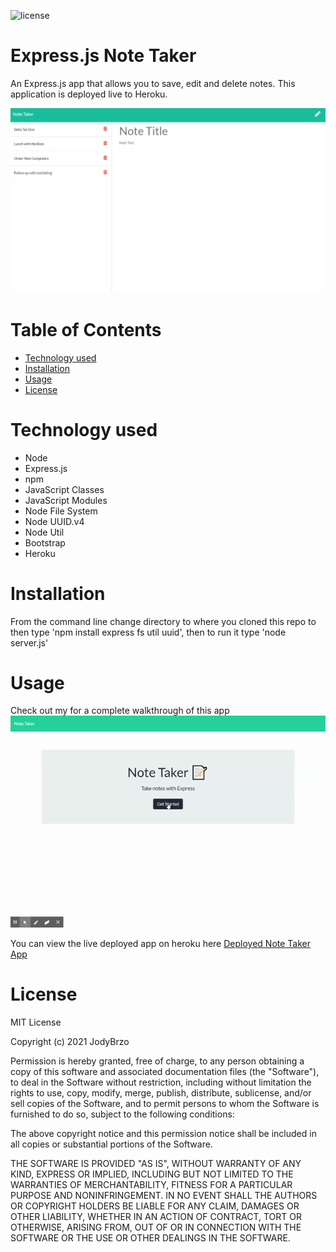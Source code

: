 ![license](https://img.shields.io/static/v1?label=license&message=MIT&color=brightgreen)

# Express.js Note Taker
An Express.js app that allows you to save, edit and delete notes.  This application is deployed live to Heroku.


![SAMPLE](Develop/public/assets/images/mockup.gif)


# Table of Contents 

* [Technology used](#Technology%20used)
* [Installation](#Installation)
* [Usage](#Usage)
* [License](#License)


# Technology used

* Node
* Express.js
* npm
* JavaScript Classes
* JavaScript Modules
* Node File System 
* Node UUID.v4
* Node Util
* Bootstrap
* Heroku

# Installation 

From the command line change directory to where you cloned this repo to then type 'npm install express fs util uuid', then to run it type 'node server.js'

# Usage
Check out my  for a complete walkthrough of this app ![video tutorial](Develop/public/assets/images/NoteTaker.gif)

You can view the live deployed app on heroku here [Deployed Note Taker App ](https://radiant-sierra-40853.herokuapp.com/)


# License
MIT License

Copyright (c) 2021 JodyBrzo

Permission is hereby granted, free of charge, to any person obtaining a copy 
of this software and associated documentation files (the "Software"), to deal
in the Software without restriction, including without limitation the rights
to use, copy, modify, merge, publish, distribute, sublicense, and/or sell
copies of the Software, and to permit persons to whom the Software is
furnished to do so, subject to the following conditions:

The above copyright notice and this permission notice shall be included in all
copies or substantial portions of the Software.

THE SOFTWARE IS PROVIDED "AS IS", WITHOUT WARRANTY OF ANY KIND, EXPRESS OR
IMPLIED, INCLUDING BUT NOT LIMITED TO THE WARRANTIES OF MERCHANTABILITY,
FITNESS FOR A PARTICULAR PURPOSE AND NONINFRINGEMENT. IN NO EVENT SHALL THE
AUTHORS OR COPYRIGHT HOLDERS BE LIABLE FOR ANY CLAIM, DAMAGES OR OTHER
LIABILITY, WHETHER IN AN ACTION OF CONTRACT, TORT OR OTHERWISE, ARISING FROM,
OUT OF OR IN CONNECTION WITH THE SOFTWARE OR THE USE OR OTHER DEALINGS IN THE
SOFTWARE.

